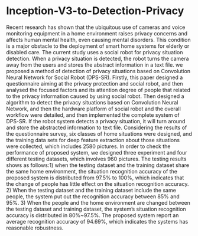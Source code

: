 # Inception-V3-to-Detection-Privacy
Recent research has shown that the ubiquitous use of cameras and voice monitoring equipment in a home environment raises privacy concerns and affects human mental health, even causing mental disorders. This condition is a major obstacle to the deployment of smart home systems for elderly or disabled care. The current study uses a social robot for privacy situation detection. When a privacy situation is detected, the robot turns the camera away from the users and stores the abstract information in a text file. we proposed a method of detection of privacy situations based on Convolution Neural Network for Social Robot (DPS-SR). Firstly, this paper designed a questionnaire aiming at the privacy protection and social robot, and then analysed the focused factors and its attention degree of people that related to the privacy information caused by using social robot. Then designed a algorithm to detect the privacy situations based on Convolution Neural Network, and then the hardware platform of social robot and the overall workflow were detailed, and then implemented the complete system of DPS-SR. If the robot system detects a privacy situation, it will turn around and store the abstracted information to text file. Considering the results of the questionnaire survey, six classes of home situations were designed, and the training data sets for deep feature extraction about those situations were collected, which includes 2580 pictures. In order to check the performance of proposed system, we designed three experiment and four different testing datasets, which involves 960 pictures. The testing results shows as follows:1) when the testing dataset and the training dataset share the same home environment, the situation recognition accuracy of the proposed system is distributed from 97.5% to 100%, which indicates that the change of people has little effect on the situation recognition accuracy. 2) When the testing dataset and the training dataset include the same people, the system put out the recognition accuracy between 85% and 95%. 3) When the people and the home environment are changed between the testing dataset and training dataset, the system’s situation recognition accuracy is distributed in 80%~97.5%. The proposed system report an average recognition accuracy of 94.69%, which indicates the systems has reasonable robustness.
